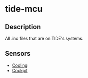 # tide-mcu

## Description
All .ino files that are on TIDE's systems. 

## Sensors
- [Cooling](https://github.com/msharash/TIDE_Arduino/blob/main/cooling.ino)
- [Cockpit](https://github.com/msharash/TIDE_Arduino/blob/main/wheel.ino)
